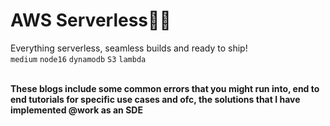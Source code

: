 # AWS Serverless👩‍💻
Everything serverless, seamless builds and ready to ship!<br/>
`medium` `node16` `dynamodb` `S3` `lambda`

<br/>
<b>These blogs include some common errors that you might run into, end to end tutorials for specific use cases and ofc, the solutions that I have implemented @work as an SDE</b>
